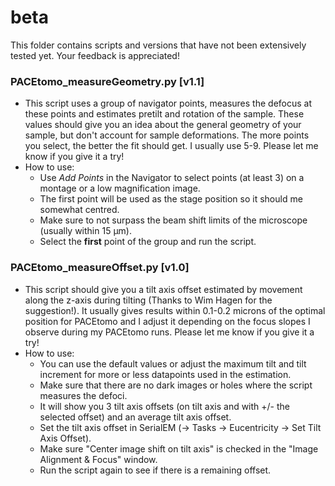 # beta
This folder contains scripts and versions that have not been extensively tested yet. Your feedback is appreciated!

### PACEtomo_measureGeometry.py [v1.1]
- This script uses a group of navigator points, measures the defocus at these points and estimates pretilt and rotation of the sample. These values should give you an idea about the general geometry of your sample, but don't account for sample deformations. The more points you select, the better the fit should get. I usually use 5-9. Please let me know if you give it a try!
- How to use:
  - Use *Add Points* in the Navigator to select points (at least 3) on a montage or a low magnification image.
  - The first point will be used as the stage position so it should me somewhat centred.
  - Make sure to not surpass the beam shift limits of the microscope (usually within 15 μm).
  - Select the **first** point of the group and run the script.

### PACEtomo_measureOffset.py [v1.0]
- This script should give you a tilt axis offset estimated by movement along the z-axis during tilting (Thanks to Wim Hagen for the suggestion!). It usually gives results within 0.1-0.2 microns of the optimal position for PACEtomo and I adjust it depending on the focus slopes I observe during my PACEtomo runs. Please let me know if you give it a try!
- How to use:
  - You can use the default values or adjust the maximum tilt and tilt increment for more or less datapoints used in the estimation.
  - Make sure that there are no dark images or holes where the script measures the defoci.
  - It will show you 3 tilt axis offsets (on tilt axis and with +/- the selected offset) and an average tilt axis offset.
  - Set the tilt axis offset in SerialEM (-> Tasks -> Eucentricity -> Set Tilt Axis Offset).
  - Make sure "Center image shift on tilt axis" is checked in the "Image Alignment & Focus" window.
  - Run the script again to see if there is a remaining offset.
